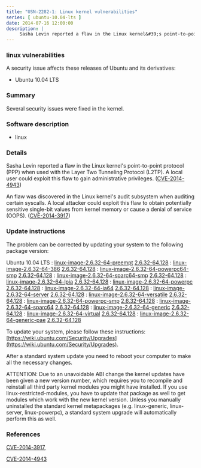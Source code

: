 ```yaml
---
title: "USN-2282-1: Linux kernel vulnerabilities"
series: [ ubuntu-10.04-lts ]
date: 2014-07-16 12:00:00
description: |
     Sasha Levin reported a flaw in the Linux kernel&#39;s point-to-point protocol (PPP) when used with the Layer Two Tunneling Protocol (L2TP). A local user could exploit this flaw to gain administrative privileges. ([CVE-2014-4943](http://people.ubuntu.com/~ubuntu-security/cve/CVE-2014-4943))
--- 
```

 
### linux vulnerabilities

A security issue affects these releases of Ubuntu and its derivatives:

* Ubuntu 10.04 LTS

### Summary

Several security issues were fixed in the kernel. 

### Software description

* linux 

### Details

 Sasha Levin reported a flaw in the Linux kernel&#39;s point-to-point protocol (PPP) when used with the Layer Two Tunneling Protocol (L2TP). A local user could exploit this flaw to gain administrative privileges. ([CVE-2014-4943](http://people.ubuntu.com/~ubuntu-security/cve/CVE-2014-4943))

An flaw was discovered in the Linux kernel&#39;s audit subsystem when auditing certain syscalls. A local attacker could exploit this flaw to obtain potentially sensitive single-bit values from kernel memory or cause a denial of service (OOPS). ([CVE-2014-3917](http://people.ubuntu.com/~ubuntu-security/cve/CVE-2014-3917)) 

### Update instructions

The problem can be corrected by updating your system to the following package version:

Ubuntu 10.04 LTS
 : [linux-image-2.6.32-64-preempt](https://launchpad.net/ubuntu/+source/linux) <span> [2.6.32-64.128](https://launchpad.net/ubuntu/+source/linux/2.6.32-64.128) </span> 
 : [linux-image-2.6.32-64-386](https://launchpad.net/ubuntu/+source/linux) <span> [2.6.32-64.128](https://launchpad.net/ubuntu/+source/linux/2.6.32-64.128) </span> 
 : [linux-image-2.6.32-64-powerpc64-smp](https://launchpad.net/ubuntu/+source/linux) <span> [2.6.32-64.128](https://launchpad.net/ubuntu/+source/linux/2.6.32-64.128) </span> 
 : [linux-image-2.6.32-64-sparc64-smp](https://launchpad.net/ubuntu/+source/linux) <span> [2.6.32-64.128](https://launchpad.net/ubuntu/+source/linux/2.6.32-64.128) </span> 
 : [linux-image-2.6.32-64-lpia](https://launchpad.net/ubuntu/+source/linux) <span> [2.6.32-64.128](https://launchpad.net/ubuntu/+source/linux/2.6.32-64.128) </span> 
 : [linux-image-2.6.32-64-powerpc](https://launchpad.net/ubuntu/+source/linux) <span> [2.6.32-64.128](https://launchpad.net/ubuntu/+source/linux/2.6.32-64.128) </span> 
 : [linux-image-2.6.32-64-ia64](https://launchpad.net/ubuntu/+source/linux) <span> [2.6.32-64.128](https://launchpad.net/ubuntu/+source/linux/2.6.32-64.128) </span> 
 : [linux-image-2.6.32-64-server](https://launchpad.net/ubuntu/+source/linux) <span> [2.6.32-64.128](https://launchpad.net/ubuntu/+source/linux/2.6.32-64.128) </span> 
 : [linux-image-2.6.32-64-versatile](https://launchpad.net/ubuntu/+source/linux) <span> [2.6.32-64.128](https://launchpad.net/ubuntu/+source/linux/2.6.32-64.128) </span> 
 : [linux-image-2.6.32-64-powerpc-smp](https://launchpad.net/ubuntu/+source/linux) <span> [2.6.32-64.128](https://launchpad.net/ubuntu/+source/linux/2.6.32-64.128) </span> 
 : [linux-image-2.6.32-64-sparc64](https://launchpad.net/ubuntu/+source/linux) <span> [2.6.32-64.128](https://launchpad.net/ubuntu/+source/linux/2.6.32-64.128) </span> 
 : [linux-image-2.6.32-64-generic](https://launchpad.net/ubuntu/+source/linux) <span> [2.6.32-64.128](https://launchpad.net/ubuntu/+source/linux/2.6.32-64.128) </span> 
 : [linux-image-2.6.32-64-virtual](https://launchpad.net/ubuntu/+source/linux) <span> [2.6.32-64.128](https://launchpad.net/ubuntu/+source/linux/2.6.32-64.128) </span> 
 : [linux-image-2.6.32-64-generic-pae](https://launchpad.net/ubuntu/+source/linux) <span> [2.6.32-64.128](https://launchpad.net/ubuntu/+source/linux/2.6.32-64.128) </span> 

To update your system, please follow these instructions: [https://wiki.ubuntu.com/Security/Upgrades](https://wiki.ubuntu.com/Security/Upgrades).

After a standard system update you need to reboot your computer to make all the necessary changes.

ATTENTION: Due to an unavoidable ABI change the kernel updates have been given a new version number, which requires you to recompile and reinstall all third party kernel modules you might have installed. If you use linux-restricted-modules, you have to update that package as well to get modules which work with the new kernel version. Unless you manually uninstalled the standard kernel metapackages (e.g. linux-generic, linux-server, linux-powerpc), a standard system upgrade will automatically perform this as well. 

### References

 [CVE-2014-3917](http://people.ubuntu.com/~ubuntu-security/cve/CVE-2014-3917), 

 [CVE-2014-4943](http://people.ubuntu.com/~ubuntu-security/cve/CVE-2014-4943)
 
